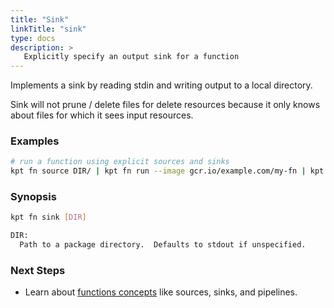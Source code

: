 ```yaml
---
title: "Sink"
linkTitle: "sink"
type: docs
description: >
   Explicitly specify an output sink for a function
---
```

<!--mdtogo:Short
    Explicitly specify an output sink for a function
-->

Implements a sink by reading stdin and writing output to a local directory.

Sink will not prune / delete files for delete resources because it only knows
about files for which it sees input resources.

### Examples
<!--mdtogo:Examples-->
```sh
# run a function using explicit sources and sinks
kpt fn source DIR/ | kpt fn run --image gcr.io/example.com/my-fn | kpt fn sink DIR/
```
<!--mdtogo-->

### Synopsis
<!--mdtogo:Long-->
```sh
kpt fn sink [DIR]

DIR:
  Path to a package directory.  Defaults to stdout if unspecified.
```
<!--mdtogo-->

### Next Steps

- Learn about [functions concepts] like sources, sinks, and pipelines.

[functions concepts]: ../../../concepts/functions/
